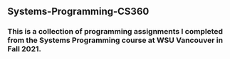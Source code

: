 ## Systems-Programming-CS360

### This is a collection of programming assignments I completed from the Systems Programming course at WSU Vancouver in Fall 2021. 

